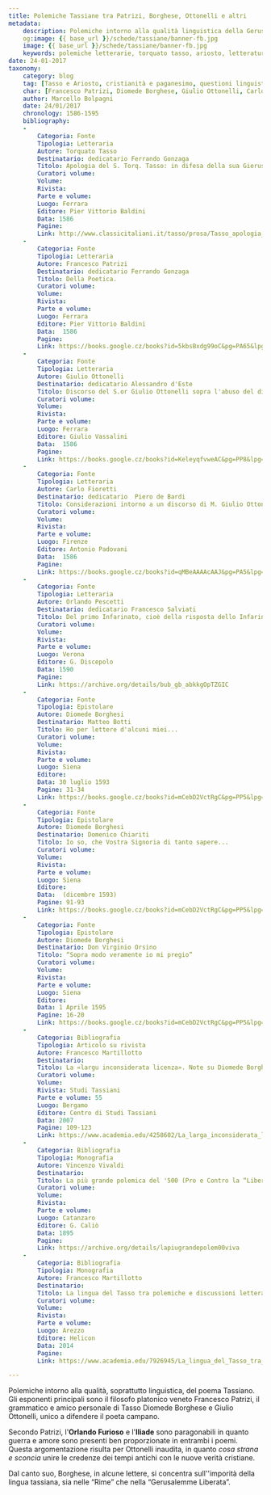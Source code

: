 ```yaml
---
title: Polemiche Tassiane tra Patrizi, Borghese, Ottonelli e altri
metadata:
	description: Polemiche intorno alla qualità linguistica della Gerusalemme.Gli esponenti principali sono Francesco Patrizi, Diomede Borghese, Giulio Ottonelli e Tasso stesso.
	og:image: {{ base_url }}/schede/tassiane/banner-fb.jpg
	image: {{ base_url }}/schede/tassiane/banner-fb.jpg
	keywords: polemiche letterarie, torquato tasso, ariosto, letteratura italiana del cinquecento
date: 24-01-2017
taxonomy:
	category: blog
    tag: [Tasso e Ariosto, cristianità e paganesimo, questioni linguistiche, purezza del toscano]
    char: [Francesco Patrizi, Diomede Borghese, Giulio Ottonelli, Carlo Fioretti, Orlando Pescetti]
    author: Marcello Bolpagni
    date: 24/01/2017
    chronology: 1586-1595
    bibliography:
	-
	    Categoria: Fonte
	    Tipologia: Letteraria
	    Autore: Torquato Tasso
	    Destinatario: dedicatario Ferrando Gonzaga
	    Titolo: Apologia del S. Torq. Tasso: in difesa della sua Gierusalemme liberata, a gli accademici della Crvsca. 
	    Curatori volume: 
	    Volume: 
	    Rivista: 
	    Parte e volume: 
	    Luogo: Ferrara
	    Editore: Pier Vittorio Baldini
	    Data: 1586
	    Pagine: 
	    Link: http://www.classicitaliani.it/tasso/prosa/Tasso_apologia_Gerusalemme.htm
	-
	    Categoria: Fonte
	    Tipologia: Letteraria
	    Autore: Francesco Patrizi
	    Destinatario: dedicatario Ferrando Gonzaga
	    Titolo: Della Poetica.
	    Curatori volume: 
	    Volume: 
	    Rivista: 
	    Parte e volume: 
	    Luogo: Ferrara
	    Editore: Pier Vittorio Baldini
	    Data:  1586
	    Pagine: 
	    Link: https://books.google.cz/books?id=5kbsBxdg99oC&pg=PA65&lpg=PA65&dq=francesco+patrizi+della+poetica&source=bl&ots=Whr3IU9R8f&sig=z4VuIOt2ApvMSK0zle3P1N1LWbg&hl=cs&sa=X&ved=0ahUKEwimlZWnj-LQAhXClCwKHZWKC-AQ6AEIUzAI#v=onepage&q=francesco%20patrizi%20della%20poetica&f=false
	-
	    Categoria: Fonte
	    Tipologia: Letteraria
	    Autore: Giulio Ottonelli
	    Destinatario: dedicatario Alessandro d'Este
	    Titolo: Discorso del S.or Giulio Ottonelli sopra l'abuso del dire Sua Santità, Sua Maestà Sua Altezza, senza nominare il Papa, l'Imperatore, il Principe. Con le difese della Gierusalemme Liberata del Signor Torq. Tasso dall'opposizione degli Accademici della Crusca.
	    Curatori volume: 
	    Volume: 
	    Rivista: 
	    Parte e volume: 
	    Luogo: Ferrara
	    Editore: Giulio Vassalini
	    Data:  1586
	    Pagine: 
	    Link: https://books.google.cz/books?id=KeleyqfvweAC&pg=PP8&lpg=PP8&dq=GIulio+Ottonelli&source=bl&ots=n6egaWHzQ2&sig=Vway2V-NKQiKn3n6OpEhhguafHk&hl=cs&sa=X&ved=0ahUKEwij-7KGkeLQAhXHBBoKHbUbBgoQ6AEIUTAL#v=onepage&q=GIulio%20Ottonelli&f=false
	-
	    Categoria: Fonte
	    Tipologia: Letteraria
	    Autore: Carlo Fioretti
	    Destinatario: dedicatario  Piero de Bardi
	    Titolo: Considerazioni intorno a un discorso di M. Giulio Ottonelli da Fanano sopra ad alcune dispute dietro la Gierusalèm di Torq. Tasso.
	    Curatori volume: 
	    Volume: 
	    Rivista: 
	    Parte e volume: 
	    Luogo: Firenze
	    Editore: Antonio Padovani
	    Data:  1586
	    Pagine: 
	    Link: https://books.google.cz/books?id=qMBeAAAAcAAJ&pg=PA5&lpg=PA5&dq=Considerazioni+intorno+a+un+discorso+di+M.+Giulio+Ottonelli+da+Fanano+sopra+ad+alcune+dispute+dietro+la+Gierusal%C3%A8m+di+Torq.+Tasso.&source=bl&ots=r4q5TubfQH&sig=wwtriT_oRV-tKrHjIFwiQdhEuhM&hl=cs&sa=X&ved=0ahUKEwi17sefhYjRAhWHtBQKHQPUDFwQ6AEIGzAA#v=onepage&q=Considerazioni%20intorno%20a%20un%20discorso%20di%20M.%20Giulio%20Ottonelli%20da%20Fanano%20sopra%20ad%20alcune%20dispute%20dietro%20la%20Gierusal%C3%A8m%20di%20Torq.%20Tasso.&f=false
	-
	    Categoria: Fonte
	    Tipologia: Letteraria
	    Autore: Orlando Pescetti
	    Destinatario: dedicatario Francesco Salviati
	    Titolo: Del primo Infarinato, cioè della risposta dello Infarinato Accademico della Crusca all'Apologia di Torquato Tasso difesa d'Orlando Pescetti contro allo eccellentiss. sig. Giulio Guastauino
	    Curatori volume: 
	    Volume: 
	    Rivista: 
	    Parte e volume: 
	    Luogo: Verona
	    Editore: G. Discepolo
	    Data: 1590
	    Pagine: 
	    Link: https://archive.org/details/bub_gb_abkkgOpTZGIC
	-
	    Categoria: Fonte
	    Tipologia: Epistolare
	    Autore: Diomede Borghesi
	    Destinatario: Matteo Botti  
	    Titolo: Ho per lettere d'alcuni miei...
	    Curatori volume: 
	    Volume: 
	    Rivista: 
	    Parte e volume: 
	    Luogo: Siena
	    Editore: 
	    Data: 30 luglio 1593
	    Pagine: 31-34
	    Link: https://books.google.cz/books?id=mCebD2VctRgC&pg=PP5&lpg=PP5&dq=diomede+borghese+lettere+discorsive&source=bl&ots=o8XaIpGAf1&sig=sV18RBqynIpbStwqHFO5awbMIDo&hl=cs&sa=X&ved=0ahUKEwiinKrGh4jRAhVFbBoKHR7LB4EQ6AEIKjAD#v=onepage&q=ardito&f=false
	-
	    Categoria: Fonte
	    Tipologia: Epistolare
	    Autore: Diomede Borghesi
	    Destinatario: Domenico Chiariti
	    Titolo: Io so, che Vostra Signoria di tanto sapere...
	    Curatori volume: 
	    Volume: 
	    Rivista: 
	    Parte e volume: 
	    Luogo: Siena
	    Editore: 
	    Data:  (dicembre 1593)
	    Pagine: 91-93
	    Link: https://books.google.cz/books?id=mCebD2VctRgC&pg=PP5&lpg=PP5&dq=diomede+borghese+lettere+discorsive&source=bl&ots=o8XaIpGAf1&sig=sV18RBqynIpbStwqHFO5awbMIDo&hl=cs&sa=X&ved=0ahUKEwiinKrGh4jRAhVFbBoKHR7LB4EQ6AEIKjAD#v=onepage&q=oscure&f=false
	-
	    Categoria: Fonte
	    Tipologia: Epistolare
	    Autore: Diomede Borghesi
	    Destinatario: Don Virginio Orsino 
	    Titolo: “Sopra modo veramente io mi pregio”
	    Curatori volume: 
	    Volume: 
	    Rivista: 
	    Parte e volume: 
	    Luogo: Siena
	    Editore: 
	    Data: 1 Aprile 1595
	    Pagine: 16-20
	    Link: https://books.google.cz/books?id=mCebD2VctRgC&pg=PP5&lpg=PP5&dq=diomede+borghese+lettere+discorsive&source=bl&ots=o8XaIpGAf1&sig=sV18RBqynIpbStwqHFO5awbMIDo&hl=cs&sa=X&ved=0ahUKEwiinKrGh4jRAhVFbBoKHR7LB4EQ6AEIKjAD#v=onepage&q=falli&f=false
	-
	    Categoria: Bibliografia
	    Tipologia: Articolo su rivista
	    Autore: Francesco Martillotto
	    Destinatario: 
	    Titolo: La «largu inconsiderata licenza». Note su Diomede Borghesi censore del Tasso
	    Curatori volume: 
	    Volume: 
	    Rivista: Studi Tassiani
	    Parte e volume: 55
	    Luogo: Bergamo
	    Editore: Centro di Studi Tassiani
	    Data: 2007
	    Pagine: 109-123
	    Link: https://www.academia.edu/4258602/La_larga_inconsiderata_licenza_._Note_su_Diomede_Borghesi_censore_del_Tasso_in_Studi_tassiani_n._55_2007_pp._107-123_ISSN_1123-4490
	-
	    Categoria: Bibliografia
	    Tipologia: Monografia
	    Autore: Vincenzo Vivaldi
	    Destinatario: 
	    Titolo: La più grande polemica del '500 (Pro e Contro la “Liberata” e il “Furioso”)
	    Curatori volume: 
	    Volume: 
	    Rivista: 
	    Parte e volume: 
	    Luogo: Catanzaro
	    Editore: G. Caliò
	    Data: 1895
	    Pagine: 
	    Link: https://archive.org/details/lapiugrandepolem00viva
	-
	    Categoria: Bibliografia
	    Tipologia: Monografia
	    Autore: Francesco Martillotto
	    Destinatario: 
	    Titolo: La lingua del Tasso tra polemiche e discussioni letterarie
	    Curatori volume: 
	    Volume: 
	    Rivista: 
	    Parte e volume: 
	    Luogo: Arezzo
	    Editore: Helicon
	    Data: 2014
	    Pagine: 
	    Link: https://www.academia.edu/7926945/La_lingua_del_Tasso_tra_polemiche_e_discussioni_letterarie_Poppi_Arezzo_Edizioni_Helicon_2014_pp._56_ISBN_9788864662701

---
```


Polemiche intorno alla qualità, soprattutto linguistica, del poema Tassiano. Gli esponenti principali sono il filosofo platonico veneto Francesco Patrizi, il grammatico e amico personale di Tasso Diomede Borghese e Giulio Ottonelli, unico a difendere il poeta campano. 

Secondo Patrizi, l'**Orlando Furioso** e l'**Iliade** sono paragonabili in quanto guerra e amore sono presenti ben proporzionate in entrambi i poemi. Questa argomentazione risulta per Ottonelli inaudita, in quanto *cosa strana e sconcia* unire le credenze dei tempi antichi con le nuove verità cristiane. 

Dal canto suo, Borghese, in alcune lettere, si concentra sull''imporità della lingua tassiana, sia nelle “Rime” che nella “Gerusalemme Liberata”.
